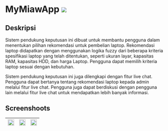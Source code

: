# MyMiawApp <img src="https://img.shields.io/badge/Built%20with-Jetpack%20Compose-0075AA?style=popout&logo=jetpack-compose">

## Deskripsi
Sistem pendukung keputusan ini dibuat untuk membantu pengguna dalam menentukan pilihan rekomendasi untuk pembelian laptop. Rekomendasi laptop didapatkan dengan menggunakan logika fuzzy dari beberapa kriteria spesifikasi laptop yang telah ditentukan, seperti ukuran layar, kapasitas RAM, kapasitas HDD, dan harga Laptop. Pengguna dapat memilih kriteria laptop sesuai dengan kebutuhan.

Sistem pendukung keputusan ini juga dilengkapi dengan fitur live chat. Pengguna dapat bertanya tentang rekomendasi laptop kepada admin melalui fitur live chat. Pengguna juga dapat berdiskusi dengan pengguna lain melalui fitur live chat untuk mendapatkan lebih banyak informasi.

## Screenshoots
| <img width="100%" src="./ss/home.png">  | <img width="100%" src="./ss/detail.png">  | <img width="100%" src="./ss/favorite.png">  |
| --------------------------------------------------- | --------------------------------------------------- | --------------------------------------------------- |
